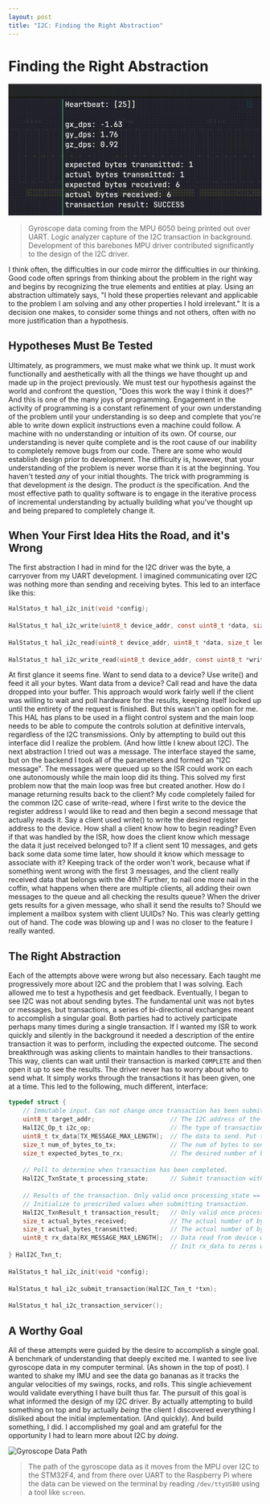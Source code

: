 ```yaml
---
layout: post
title: "I2C: Finding the Right Abstraction"
---
```

# Finding the Right Abstraction
![](../assets/imu_gyro_data.gif)
> Gyroscope data coming from the MPU 6050 being printed out over UART. Logic analyzer capture of the I2C transaction in background. Development of this barebones MPU driver contributed significantly to the design of the I2C driver.

I think often, the difficulties in our code mirror the difficulties in our thinking. Good code often springs from thinking about the problem in the right way and begins by recognizing the true elements and entities at play. Using an abstraction ultimately says, "I hold these properties relevant and applicable to the problem I am solving and any other properties I hold irrelevant." It is a decision one makes, to consider some things and not others, often with no more justification than a hypothesis.
## Hypotheses Must Be Tested
Ultimately, as programmers, we must make what we think up. It must work functionally and aesthetically with all the things we have thought up and made up in the project previously. We must test our hypothesis against the world and confront the question, "Does this work the way I think it does?" And this is one of the many joys of programming. Engagement in the activity of programming is a constant refinement of your own understanding of the problem until your understanding is so deep and complete that you're able to write down explicit instructions even a machine could follow. A machine with no understanding or intuition of its own. Of course, our understanding is never quite complete and is the root cause of our inability to completely remove bugs from our code.
There are some who would establish design prior to development. The difficulty is, however, that your understanding of the problem is never worse than it is at the beginning. You haven't tested *any* of your initial thoughts. The trick with programming is that development *is* the design. The product *is* the specification. And the most effective path to quality software is to engage in the iterative process of incremental understanding by actually building what you've thought up and being prepared to completely change it.
## When Your First Idea Hits the Road, and it's Wrong
The first abstraction I had in mind for the I2C driver was the byte, a carryover from my UART development. I imagined communicating over I2C was nothing more than sending and receiving bytes. This led to an interface like this:
```C
HalStatus_t hal_i2c_init(void *config);

HalStatus_t hal_i2c_write(uint8_t device_addr, const uint8_t *data, size_t len, size_t *bytes_written, uint32_t timeout_ms);

HalStatus_t hal_i2c_read(uint8_t device_addr, uint8_t *data, size_t len, size_t *bytes_read, uint32_t timeout_ms);

HalStatus_t hal_i2c_write_read(uint8_t device_addr, const uint8_t *write_data, size_t write_len, uint8_t *read_data, size_t read_len, size_t *bytes_read, uint32_t timeout_ms);
```
At first glance it seems fine. Want to send data to a device? Use write() and feed it all your bytes. Want data from a device? Call read and have the data dropped into your buffer. This approach would work fairly well if the client was willing to wait and poll hardware for the results, keeping itself locked up until the entirety of the request is finished. But this wasn't an option for me. This HAL has plans to be used in a flight control system and the main loop needs to be able to compute the controls solution at definitive intervals, regardless of the I2C transmissions. Only by attempting to build out this interface did I realize the problem. (And how little I knew about I2C).
The next abstraction I tried out was a message. The interface stayed the same, but on the backend I took all of the parameters and formed an "I2C message". The messages were queued up so the ISR could work on each one autonomously while the main loop did its thing. This solved my first problem now that the main loop was free but created another. How do I manage returning results back to the client? My code completely failed for the common I2C case of write-read, where I first write to the device the register address I would like to read and then begin a second message that actually reads it. Say a client used write() to write the desired register address to the device. How shall a client know how to begin reading? Even if that was handled by the ISR, how does the client know which message the data it just received belonged to? If a client sent 10 messages, and gets back some data some time later, how should it know which message to associate with it? Keeping track of the order won't work, because what if something went wrong with the first 3 messages, and the client really received data that belongs with the 4th? Further, to nail one more nail in the coffin, what happens when there are multiple clients, all adding their own messages to the queue and all checking the results queue? When the driver gets results for a given message, who shall it send the results to? Should we implement a mailbox system with client UUIDs? No. This was clearly getting out of hand. The code was blowing up and I was no closer to the feature I really wanted.

## The Right Abstraction
Each of the attempts above were wrong but also necessary. Each taught me progressively more about I2C and the problem that I was solving. Each allowed me to test a hypothesis and get feedback. Eventually, I began to see I2C was not about sending bytes. The fundamental unit was not bytes or messages, but transactions, a series of bi-directional exchanges meant to accomplish a singular goal. Both parties had to actively participate perhaps many times during a single transaction. If I wanted my ISR to work quickly and silently in the background it needed a description of the entire transaction it was to perform, including the expected outcome. The second breakthrough was asking clients to maintain handles to their transactions. This way, clients can wait until their transaction is marked `COMPLETE` and then open it up to see the results. The driver never has to worry about who to send what. It simply works through the transactions it has been given, one at a time. This led to the following, much different, interface:
```C
typedef struct {
    // Immutable input. Can not change once transaction has been submitted.
    uint8_t target_addr;                     // The I2C address of the target device.
    HalI2C_Op_t i2c_op;                      // The type of transaction. i.e. READ, WRITE, or WRITE-READ.
    uint8_t tx_data[TX_MESSAGE_MAX_LENGTH];  // The data to send. Put the register addr in the first slot.
    size_t num_of_bytes_to_tx;               // The num of bytes to send the device. Include the reg addr in the count.
    size_t expected_bytes_to_rx;             // The desired number of bytes to read from the device during this transaction. Only set for READ or WRITE-READ.

    // Poll to determine when transaction has been completed.
    HalI2C_TxnState_t processing_state;      // Submit transaction with CREATED. When processing_state == COMPLETED then client can collect results. Safe to check periodically.

    // Results of the transaction. Only valid once processing_state == COMPLETED.
    // Initialize to prescribed values when submitting transaction.
    HalI2C_TxnResult_t transaction_result;   // Only valid once processing_state == COMPLETED. Contains the result of the transaction (success, fail, etc). Init to NONE.
    size_t actual_bytes_received;            // The actual number of bytes that got read during the transaction. Init to 0.
    size_t actual_bytes_transmitted;         // The actual number of bytes that got transmitted during the transaction. Init to 0.
    uint8_t rx_data[RX_MESSAGE_MAX_LENGTH];  // Data read from device will be stored here. Only valid after processing_state == COMPLETED.
                                             // Init rx_data to zeros when creating the transaction struct.
} HalI2C_Txn_t;

HalStatus_t hal_i2c_init(void *config);

HalStatus_t hal_i2c_submit_transaction(HalI2C_Txn_t *txn);

HalStatus_t hal_i2c_transaction_servicer();
```

## A Worthy Goal
All of these attempts were guided by the desire to accomplish a single goal. A benchmark of understanding that deeply excited me. I wanted to see live gyroscope data in my computer terminal. (As shown in the top of post). I wanted to shake my IMU and see the data go bananas as it tracks the angular velocities of my swings, rocks, and rolls. This single achievement would validate everything I have built thus far. The pursuit of this goal is what informed the design of my I2C driver. By actually attempting to build something on top and by actually *being* the client I discovered everything I disliked about the initial implementation. (And quickly). And build something, I did. I accomplished my goal and am grateful for the opportunity I had to learn more about I2C by *doing*.

![Gyroscope Data Path](../assets/gyro_data_path.jpg)
> The path of the gyroscope data as it moves from the MPU over I2C to the STM32F4, and from there over UART to the Raspberry Pi where the data can be viewed on the terminal by reading `/dev/ttyUSB0` using a tool like `screen`.
